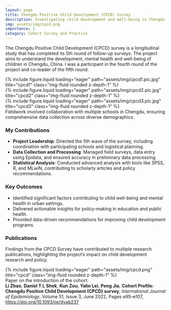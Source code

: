 ```yaml
---
layout: page
title: Chengdu Positive Child Development (CPCD) Survey
description: Investigating child development and well-being in Chengdu
img: assets/img/cpcd.png
importance: 1
category: Cohort Survey and Practice
---
```


The Chengdu Positive Child Development (CPCD) survey is a longitudinal study that has completed its 5th round of follow-up surveys. The project aims to understand the development, mental health and well-being of children in Chengdu, China. I was a participant in the fourth round of the project and co-leader of the fifth round.

<div class="row">
    <div class="col-sm mt-3 mt-md-0">
        {% include figure.liquid loading="eager" path="assets/img/cpcd1.pic.jpg" title="cpcd1" class="img-fluid rounded z-depth-1" %}
    </div>
    <div class="col-sm mt-3 mt-md-0">
        {% include figure.liquid loading="eager" path="assets/img/cpcd2.pic.jpg" title="cpcd2" class="img-fluid rounded z-depth-1" %}
    </div>
    <div class="col-sm mt-3 mt-md-0">
        {% include figure.liquid loading="eager" path="assets/img/cpcd3.pic.jpg" title="cpcd3" class="img-fluid rounded z-depth-1" %}
    </div>
</div>
<div class="caption">
    Fieldwork involved collaboration with multiple schools in Chengdu, ensuring comprehensive data collection across diverse demographics.
</div>


### **My Contributions**

- **Project Leadership**: Directed the 5th wave of the survey, including coordination with participating schools and logistical planning.
- **Data Collection and Processing**: Managed field surveys, data entry using Epidata, and ensured accuracy in preliminary data processing.
- **Statistical Analysis**: Conducted advanced analysis with tools like SPSS, R, and MLwiN, contributing to scholarly articles and policy recommendations.

### **Key Outcomes**

- Identified significant factors contributing to child well-being and mental health in urban settings.
- Delivered actionable insights for policy-making in education and public health.
- Provided data-driven recommendations for improving child development programs.

### **Publications**
Findings from the CPCD Survey have contributed to multiple research publications, highlighting the project’s impact on child development research and policy.

<div class="row">
    <div class="col-sm mt-3 mt-md-0">
        {% include figure.liquid loading="eager" path="assets/img/cpcd.png" title="cpcd" class="img-fluid rounded z-depth-1" %}
    </div>
<div class="caption">
    Paper on the introduction of the cohort: <br>
    <b>Li Zhao</b>, <b>Daniel T L Shek</b>, <b>Kun Zou</b>, <b>Yalin Lei</b>, <b>Peng Jia</b>, 
    <b>Cohort Profile: Chengdu Positive Child Development (CPCD) survey</b>, 
    <i>International Journal of Epidemiology</i>, Volume 51, Issue 3, June 2022, Pages e95–e107, 
    <a href="https://doi.org/10.1093/ije/dyab237" target="_blank">
        https://doi.org/10.1093/ije/dyab237
    </a>
</div>




